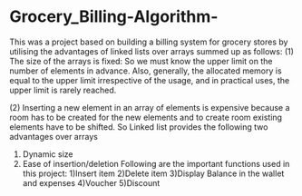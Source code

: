 # Grocery_Billing-Algorithm-
This was a project based on building a billing system for grocery stores by utilising the advantages of linked lists over arrays summed up as follows:
(1) The size of the arrays is fixed: So we must know the upper limit on the number of elements in advance. Also, generally, the allocated memory is equal to the upper 
limit irrespective of the usage, and in practical uses, the upper limit is rarely reached.

(2) Inserting a new element in an array of elements is expensive because a room has to be created for the new elements and to create room existing elements have to be shifted.
So Linked list provides the following two advantages over arrays
1) Dynamic size
2) Ease of insertion/deletion
Following are the important functions used in this project:
 1)Insert item
 2)Delete item
 3)Display Balance in the wallet and expenses
 4)Voucher
 5)Discount
